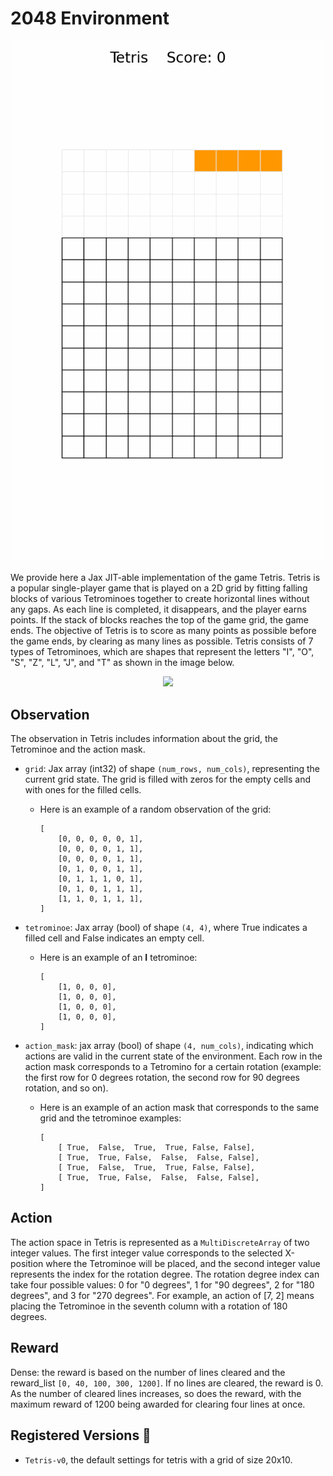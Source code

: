 # 2048 Environment

<p align="center">
    <img src="../env_anim/tetris.gif" width="500"/>
</p>

We provide here a Jax JIT-able implementation of the game Tetris. Tetris is a popular single-player game that is played on a 2D grid by fitting falling blocks of various Tetrominoes together to create horizontal lines without any gaps. As each line is completed, it disappears, and the player earns points. If the stack of blocks reaches the top of the game grid, the game ends. The objective of Tetris is to score as many points as possible before the game ends, by clearing as many lines as possible. Tetris consists of 7 types of Tetrominoes, which are shapes that represent the letters "I", "O", "S", "Z", "L", "J", and "T" as shown in the image below.
<p align="center">
    <img src="https://www.researchgate.net/publication/276133486/figure/fig1/AS:1086774763888648@1636118703157/The-standard-naming-convention-for-the-seven-Tetrominoes.jpg" width="500"/>
</p>

## Observation
The observation in Tetris includes information about the grid, the Tetrominoe and the action mask.

- `grid`: Jax array (int32) of shape `(num_rows, num_cols)`, representing the current grid
    state. The grid is filled with zeros for the empty cells and with ones for the filled cells.

    + Here is an example of a random observation of the grid:
        ```
        [
            [0, 0, 0, 0, 0, 1],
            [0, 0, 0, 0, 1, 1],
            [0, 0, 0, 0, 1, 1],
            [0, 1, 0, 0, 1, 1],
            [0, 1, 1, 1, 0, 1],
            [0, 1, 0, 1, 1, 1],
            [1, 1, 0, 1, 1, 1],
        ]
        ```

- `tetrominoe`: Jax array (bool) of shape `(4, 4)`, where True indicates a filled cell and False indicates an empty cell. 

    + Here is an example of an **I** tetrominoe:
        ```
        [
            [1, 0, 0, 0],
            [1, 0, 0, 0],
            [1, 0, 0, 0],
            [1, 0, 0, 0],
        ]
        ```
- `action_mask`: jax array (bool) of shape `(4, num_cols)`, indicating which actions are valid in the current state of the environment. Each row in the action mask corresponds to a Tetromino for a certain rotation (example: the first row for 0 degrees rotation, the second row for 90 degrees rotation, and so on).
    + Here is an example of an action mask that corresponds to the same grid and the tetrominoe examples: 

        ```
        [
            [ True,  False,  True,  True, False, False],
            [ True,  True, False,  False,  False, False],
            [ True,  False,  True,  True, False, False],
            [ True,  True, False,  False,  False, False],
        ]
        ```
## Action

The action space in Tetris is represented as a `MultiDiscreteArray` of two integer values. The first integer value corresponds to the selected X-position where the Tetrominoe will be placed, and the second integer value represents the index for the rotation degree. The rotation degree index can take four possible values: 0 for "0 degrees", 1 for "90 degrees", 2 for "180 degrees", and 3 for "270 degrees". For example, an action of [7, 2] means placing the Tetrominoe in the seventh column with a rotation of 180 degrees.


## Reward
Dense: the reward is based on the number of lines cleared and the reward_list `[0, 40, 100, 300, 1200]`. If no lines are cleared, the reward is 0. As the number of cleared lines increases, so does the reward, with the maximum reward of 1200 being awarded for clearing four lines at once. 


## Registered Versions 📖
- `Tetris-v0`, the default settings for tetris with a grid of size 20x10.
